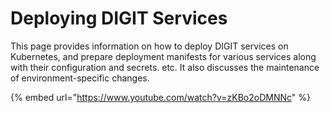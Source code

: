 # Deploying DIGIT Services

This page provides information on how to deploy DIGIT services on Kubernetes, and prepare deployment manifests for various services along with their configuration and secrets. etc. It also discusses the maintenance of environment-specific changes.

{% embed url="https://www.youtube.com/watch?v=zKBo2oDMNNc" %}
